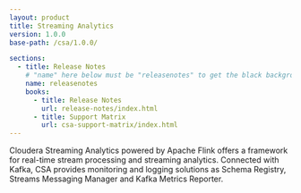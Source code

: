 ```yaml
---
layout: product
title: Streaming Analytics
version: 1.0.0
base-path: /csa/1.0.0/

sections:
  - title: Release Notes
    # "name" here below must be "releasenotes" to get the black background
    name: releasenotes
    books:
      - title: Release Notes
        url: release-notes/index.html
      - title: Support Matrix
        url: csa-support-matrix/index.html
---
```

Cloudera Streaming Analytics powered by Apache Flink offers a framework
for real-time stream processing and streaming analytics. Connected with
Kafka, CSA provides monitoring and logging solutions as Schema Registry,
Streams Messaging Manager and Kafka Metrics Reporter.

